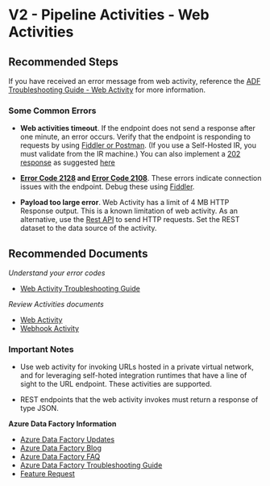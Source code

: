 <properties
  pagetitle="V2 - Pipeline Activities - Web Activities&#xD;"
  description="V2-Pipeline-Activities%2DWeb-Activity-Common-Solutions"
  service=""
  resource=""
  ms.author="dfandel"
  selfhelptype="Generic"
  supporttopicids="32740731"
  resourcetags=""
  productpesids="15613"
  cloudenvironments="public,fairfax,usnat,ussec"
  articleid="c2b6d7cf-eae2-4c9e-9bde-f9021ba698fe"
  ownershipid="AzureData_DataFactory" />
# V2 - Pipeline Activities - Web Activities

## **Recommended Steps**

If you have received an error message from web activity, reference the [ADF Troubleshooting Guide - Web Activity](https://docs.microsoft.com/azure/data-factory/data-factory-troubleshoot-guide#web-activity) for more information.

### **Some Common Errors**

* **Web activities timeout**. If the endpoint does not send a response after one minute, an error occurs. Verify that the endpoint is responding to requests by using [Fiddler or Postman](https://docs.microsoft.com/azure/data-factory/data-factory-troubleshoot-guide#more-details). (If you use a Self-Hosted IR, you must validate from the IR machine.) You can also implement a [202 response](https://docs.microsoft.com/azure/architecture/patterns/async-request-reply) as suggested [here](https://docs.microsoft.com/azure/data-factory/control-flow-webhook-activity#additional-notes)

* **[Error Code 2128](https://docs.microsoft.com/azure/data-factory/data-factory-troubleshoot-guide#error-code-2128-1) and [Error Code 2108](https://docs.microsoft.com/azure/data-factory/data-factory-troubleshoot-guide#error-code-2108-1)**. These errors indicate connection issues with the endpoint. Debug these using [Fiddler](https://docs.microsoft.com/azure/data-factory/data-factory-troubleshoot-guide#more-details).
  
* **Payload too large error**. Web Activity has a limit of 4 MB HTTP Response output. This is a known limitation of web activity. As an alternative, use the [Rest API](https://docs.microsoft.com/azure/data-factory/connector-rest) to send HTTP requests. Set the REST dataset to the data source of the activity.

## **Recommended Documents**
*Understand your error codes*
* [Web Activity Troubleshooting Guide](https://docs.microsoft.com/azure/data-factory/data-factory-troubleshoot-guide#web-activity)

*Review Activities documents*
  * [Web Activity](https://docs.microsoft.com/azure/data-factory/control-flow-web-activity)
  * [Webhook Activity](https://docs.microsoft.com/azure/data-factory/control-flow-webhook-activity)
  
### **Important Notes**

* Use web activity for invoking URLs hosted in a private virtual network, and for leveraging self-hoted integration runtimes that have a line of sight to the URL endpoint. These activities are supported.

* REST endpoints that the web activity invokes must return a response of type JSON. 

**Azure Data Factory Information** 
* [Azure Data Factory Updates](https://azure.microsoft.com/updates/?query=factory)
* [Azure Data Factory Blog](https://techcommunity.microsoft.com/t5/azure-data-factory/bg-p/AzureDataFactoryBlog)
* [Azure Data Factory FAQ](https://docs.microsoft.com/azure/data-factory/frequently-asked-questions)
* [Azure Data Factory Troubleshooting Guide](https://docs.microsoft.com/azure/data-factory/data-factory-troubleshoot-guide)
* [Feature Request](https://feedback.azure.com/forums/270578-azure-data-factory)
